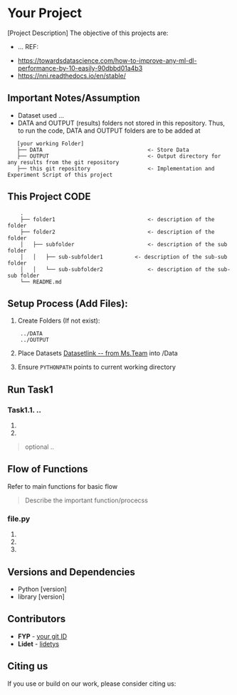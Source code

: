 # Your Project

[Project Description]
The objective of this projects are: 
- …
REF: 
* https://towardsdatascience.com/how-to-improve-any-ml-dl-performance-by-10-easily-90dbbd01a4b3
* https://nni.readthedocs.io/en/stable/

## Important Notes/Assumption
- Dataset used ... 
- DATA and OUTPUT (results) folders not stored in this repository. Thus, to run the code, DATA and OUTPUT folders are to be added at 
```
   [your working Folder]
   ├── DATA                                 <- Store Data
   ├── OUTPUT                               <- Output directory for any results from the git repository
   ├── this git repository                  <- Implementation and Experiment Script of this project 
```

## This Project CODE 
```
    .
    ├── folder1                             <- description of the folder 
    ├── folder2                             <- description of the folder 
    │   ├── subfolder                       <- description of the sub folder 
    │   │   ├── sub-subfolder1       	<- description of the sub-sub folder 
    │   │   └── sub-subfolder2      		<- description of the sub-sub folder
    └── README.md
```


## Setup Process (Add Files):
1. Create Folders (If not exist):
```
    ../DATA
    ../OUTPUT
```

2. Place Datasets [Datasetlink -- from Ms.Team](google.com) into /Data

3. Ensure `PYTHONPATH` points to current working directory

## Run Task1
### Task1.1. .. 
1.
1. 
> optional ..

## Flow of Functions
Refer to main functions for basic flow 
> Describe the important function/procecss 
### file.py
1. 
1. 
1. 

## Versions and Dependencies 
- Python [version]
- library [version]


## Contributors
* **FYP** - [your git ID](https://github.com/)
* **Lidet** - [lidetys](https://github.com/yslidet)


## Citing us

If you use or build on our work, please consider citing us:

```bibtex


```

